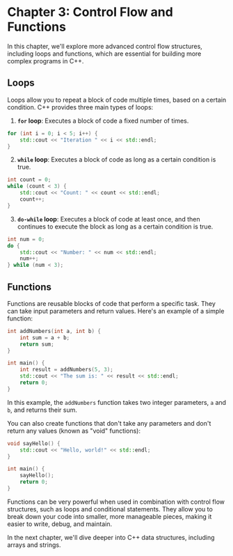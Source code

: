 

# Chapter 3: Control Flow and Functions

In this chapter, we'll explore more advanced control flow structures, including loops and functions, which are essential for building more complex programs in C++.

## Loops

Loops allow you to repeat a block of code multiple times, based on a certain condition. C++ provides three main types of loops:

1. **`for` loop**: Executes a block of code a fixed number of times.

```cpp
for (int i = 0; i < 5; i++) {
    std::cout << "Iteration " << i << std::endl;
}
```

2. **`while` loop**: Executes a block of code as long as a certain condition is true.

```cpp
int count = 0;
while (count < 3) {
    std::cout << "Count: " << count << std::endl;
    count++;
}
```

3. **`do-while` loop**: Executes a block of code at least once, and then continues to execute the block as long as a certain condition is true.

```cpp
int num = 0;
do {
    std::cout << "Number: " << num << std::endl;
    num++;
} while (num < 3);
```

## Functions

Functions are reusable blocks of code that perform a specific task. They can take input parameters and return values. Here's an example of a simple function:

```cpp
int addNumbers(int a, int b) {
    int sum = a + b;
    return sum;
}

int main() {
    int result = addNumbers(5, 3);
    std::cout << "The sum is: " << result << std::endl;
    return 0;
}
```

In this example, the `addNumbers` function takes two integer parameters, `a` and `b`, and returns their sum.

You can also create functions that don't take any parameters and don't return any values (known as "void" functions):

```cpp
void sayHello() {
    std::cout << "Hello, world!" << std::endl;
}

int main() {
    sayHello();
    return 0;
}
```

Functions can be very powerful when used in combination with control flow structures, such as loops and conditional statements. They allow you to break down your code into smaller, more manageable pieces, making it easier to write, debug, and maintain.

In the next chapter, we'll dive deeper into C++ data structures, including arrays and strings.